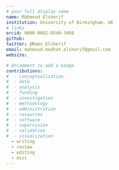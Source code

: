 ```yaml
---
# your full display name
name: Mahmoud Elsherif
institution: University of Birmingham, UK
# links
orcid: 0000-0002-0540-3998
github:
twitter: @Mams_Elsherif
email: mahmoud.medhat.elsherif@gmail.com
website:

# Uncomment to add a badge
contributions:
#  - ​conceptualization
#  - data
#  - analysis
#  - funding​
#  - ​investigation
#  - ​methodology
#  - administration​
#  - ​resources
#  - ​software
#  - ​supervision
#  - ​validation
#  - ​visualization
  - writing
  - review
  - editing
  - misc
---
```

